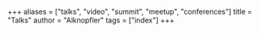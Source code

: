 +++
aliases = ["talks", "video", "summit", "meetup", "conferences"]
title = "Talks"
author = "Alknopfler"
tags = ["index"]
+++

